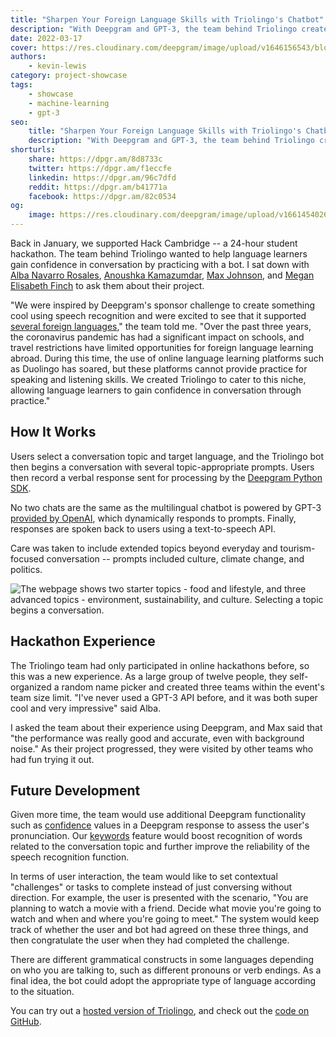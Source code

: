 ```yaml
---
title: "Sharpen Your Foreign Language Skills with Triolingo's Chatbot"
description: "With Deepgram and GPT-3, the team behind Triolingo created a realistic multilingual chatbot to help language learners gain confidence in conversation. Read about it here."
date: 2022-03-17
cover: https://res.cloudinary.com/deepgram/image/upload/v1646156543/blog/2022/03/foreign-language-practice-triolingo/cover.jpg
authors:
    - kevin-lewis
category: project-showcase
tags:
    - showcase
    - machine-learning
    - gpt-3
seo:
    title: "Sharpen Your Foreign Language Skills with Triolingo's Chatbot"
    description: "With Deepgram and GPT-3, the team behind Triolingo created a realistic multilingual chatbot to help language learners gain confidence in conversation. Read about it here."
shorturls:
    share: https://dpgr.am/8d8733c
    twitter: https://dpgr.am/f1eccfe
    linkedin: https://dpgr.am/96c7dfd
    reddit: https://dpgr.am/b41771a
    facebook: https://dpgr.am/82c0534
og:
    image: https://res.cloudinary.com/deepgram/image/upload/v1661454026/blog/foreign-language-practice-triolingo/ograph.png
---
```


Back in January, we supported Hack Cambridge -- a 24-hour student hackathon. The team behind Triolingo wanted to help language learners gain confidence in conversation by practicing with a bot. I sat down with [Alba Navarro Rosales](https://github.com/Alba-NR), [Anoushka Kamazumdar](https://github.com/anoushkamazumdar), [Max Johnson](https://github.com/MaxTheComputerer), and [Megan Elisabeth Finch](https://github.com/meganelisabethfinch) to ask them about their project.

"We were inspired by Deepgram's sponsor challenge to create something cool using speech recognition and were excited to see that it supported [several foreign languages](https://developers.deepgram.com/documentation/features/language/)," the team told me. "Over the past three years, the coronavirus pandemic has had a significant impact on schools, and travel restrictions have limited opportunities for foreign language learning abroad. During this time, the use of online language learning platforms such as Duolingo has soared, but these platforms cannot provide practice for speaking and listening skills. We created Triolingo to cater to this niche, allowing language learners to gain confidence in conversation through practice."

## How It Works

Users select a conversation topic and target language, and the Triolingo bot then begins a conversation with several topic-appropriate prompts. Users then record a verbal response sent for processing by the [Deepgram Python SDK](https://developers.deepgram.com/sdks-tools/).

No two chats are the same as the multilingual chatbot is powered by GPT-3 [provided by OpenAI](https://openai.com/api/), which dynamically responds to prompts. Finally, responses are spoken back to users using a text-to-speech API.

Care was taken to include extended topics beyond everyday and tourism-focused conversation -- prompts included culture, climate change, and politics.

![The webpage shows two starter topics - food and lifestyle, and three advanced topics - environment, sustainability, and culture. Selecting a topic begins a conversation.](https://res.cloudinary.com/deepgram/image/upload/v1646156558/blog/2022/03/foreign-language-practice-triolingo/screenshot.png)

## Hackathon Experience

The Triolingo team had only participated in online hackathons before, so this was a new experience. As a large group of twelve people, they self-organized a random name picker and created three teams within the event's team size limit. "I've never used a GPT-3 API before, and it was both super cool and very impressive" said Alba.

I asked the team about their experience using Deepgram, and Max said that "the performance was really good and accurate, even with background noise." As their project progressed, they were visited by other teams who had fun trying it out.

## Future Development

Given more time, the team would use additional Deepgram functionality such as [confidence](https://developers.deepgram.com/documentation/guides/transcription/#analyze-response) values in a Deepgram response to assess the user's pronunciation. Our [keywords](https://developers.deepgram.com/documentation/features/keywords/) feature would boost recognition of words related to the conversation topic and further improve the reliability of the speech recognition function.

In terms of user interaction, the team would like to set contextual "challenges" or tasks to complete instead of just conversing without direction. For example, the user is presented with the scenario, "You are planning to watch a movie with a friend. Decide what movie you're going to watch and when and where you're going to meet." The system would keep track of whether the user and bot had agreed on these three things, and then congratulate the user when they had completed the challenge.

There are different grammatical constructs in some languages depending on who you are talking to, such as different pronouns or verb endings. As a final idea, the bot could adopt the appropriate type of language according to the situation.

You can try out a [hosted version of Triolingo](https://triolingo.blockfour.co.uk/), and check out the [code on GitHub](https://github.com/meganelisabethfinch/HackCambridgeAtlas).

        